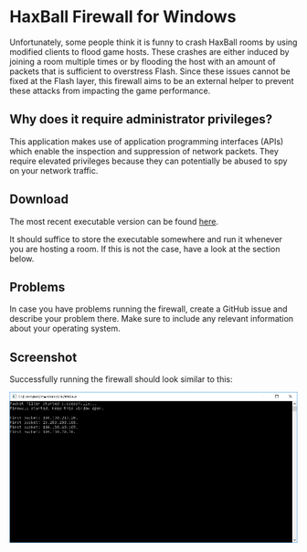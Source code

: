 # HaxBall Firewall for Windows
Unfortunately, some people think it is funny to crash HaxBall rooms by using modified clients to flood game hosts.
These crashes are either induced by joining a room multiple times or by flooding the host with an amount of packets that is sufficient to overstress Flash.
Since these issues cannot be fixed at the Flash layer, this firewall aims to be an external helper to prevent these attacks from impacting the game performance.

## Why does it require administrator privileges?
This application makes use of application programming interfaces (APIs) which enable the inspection and suppression of network packets.
They require elevated privileges because they can potentially be abused to spy on your network traffic.

## Download
The most recent executable version can be found [here](https://github.com/haxmod/haxball-firewall-windows/releases/download/0.3.0/HaxWall.exe).

It should suffice to store the executable somewhere and run it whenever you are hosting a room. If this is not the case, have a look at the section below.

## Problems
In case you have problems running the firewall, create a GitHub issue and describe your problem there.
Make sure to include any relevant information about your operating system.

## Screenshot
Successfully running the firewall should look similar to this:

![Screenshot](https://raw.githubusercontent.com/haxmod/binary-data/master/img/screenshot-windows.png)
